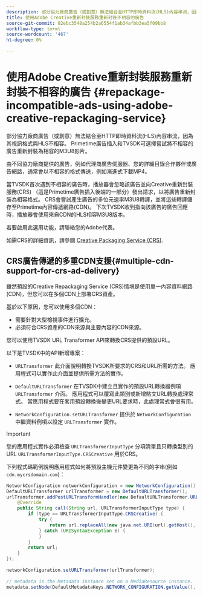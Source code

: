 ```yaml
---
description: 部分協力廠商廣告（或創意）無法結合至HTTP即時資料流(HLS)內容串流，因為其視訊格式與HLS不相容。 Primetime廣告插入和TVSDK可選擇嘗試將不相容的廣告重新封裝為相容的M3U8影片。
title: 使用Adobe Creative重新封裝服務重新封裝不相容的廣告
source-git-commit: 02ebc3548a254b2a6554f1ab34afbb3ea5f09bb8
workflow-type: tm+mt
source-wordcount: '467'
ht-degree: 0%

---
```


# 使用Adobe Creative重新封裝服務重新封裝不相容的廣告 {#repackage-incompatible-ads-using-adobe-creative-repackaging-service}

部分協力廠商廣告（或創意）無法結合至HTTP即時資料流(HLS)內容串流，因為其視訊格式與HLS不相容。 Primetime廣告插入和TVSDK可選擇嘗試將不相容的廣告重新封裝為相容的M3U8影片。

由不同協力廠商提供的廣告，例如代理商廣告伺服器、您的詳細目錄合作夥伴或廣告網路，通常會以不相容的格式傳送，例如漸進式下載MP4。

當TVSDK首次遇到不相容的廣告時，播放器會忽略該廣告並向Creative重新封裝服務(CRS) （這是Primetime廣告插入後端的一部分）發出請求，以將廣告重新封裝為相容格式。 CRS會嘗試產生廣告的多位元速率M3U8轉譯，並將這些轉譯儲存至Primetime內容傳遞網路(CDN)。 下次TVSDK收到指向該廣告的廣告回應時，播放器會使用來自CDN的HLS相容M3U8版本。

若要啟用此選用功能，請聯絡您的Adobe代表。

如需CRS的詳細資訊，請參閱 [Creative Packaging Service (CRS)](https://helpx.adobe.com/content/dam/help/en/primetime/guides/crs.pdf).

## CRS廣告傳遞的多重CDN支援{#multiple-cdn-support-for-crs-ad-delivery}

雖然預設的Creative Repackaging Service (CRS)情境是使用單一內容資料網路(CDN)，但您可以在多個CDN上部署CRS資產。

基於以下原因，您可以使用多個CDN：

* 需要針對大型檢視事件進行擴充。
* 必須符合CRS資產的CDN來源與主要內容的CDN來源。

您可以使用TVSDK URL Transformer API來轉換CRS提供的預設URL。

以下是TVSDK中的API新增專案：

* `URLTransformer` 此介面說明轉換TVSDK所要求的CRS和URL所需的方法。 應用程式可以實作此介面並提供所需方法的實作。

* `DefaultURLTransformer` 在TVSDK中建立且實作的預設URL轉換器例項 `URLTransformer` 介面。 應用程式可以覆寫此類別或新增貼文URL轉換處理常式。 當應用程式要在套用預設轉換後變更URL要求時，此處理常式會很有用。

* `NetworkConfiguration.setURLTransformer` 提供於 `NetworkConfiguration` 中繼資料例項以設定 `URLTransformer` 實作。

>[!IMPORTANT]
>
>您的應用程式實作必須檢查 `URLTransformerInputType` 分項清單且只轉換型別的URL `URLTransformerInputType.CRSCreative` 用於CRS。

下列程式碼範例說明應用程式如何將預設主機元件變更為不同的字串(例如 `cdn.mycrsdomain.com`)：

```java
NetworkConfiguration networkConfiguration = new NetworkConfiguration(); 
DefaultURLTransformer urlTransformer = new DefaultURLTransformer(); 
urlTransformer.addPostURLTransformHandler(new DefaultURLTransformer.URLTransformHandler() { 
    @Override 
    public String call(String url, URLTransformerInputType type) { 
        if (type == URLTransformerInputType.CRSCreative) { 
            try { 
                return url.replaceAll(new java.net.URI(url).getHost(), "cdn.mycrsdomain.com"); 
            } catch (URISyntaxException e) { 
            } 
        } 
        return url; 
    } 
}); 
   
networkConfiguration.setURLTransformer(urlTransformer); 
   
// metadata is the Metadata instance set on a MediaResource instance. 
metadata.setNode(DefaultMetadataKeys.NETWORK_CONFIGURATION.getValue(), networkConfiguration);
```
